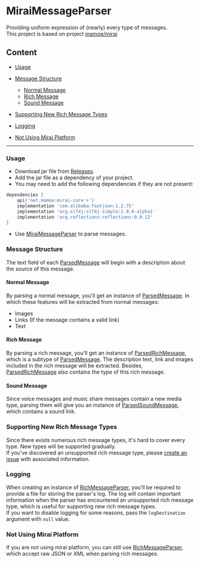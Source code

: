 # MiraiMessageParser
Providing uniform expression of (nearly) every type of messages.  
This project is based on project [mamoe/mirai](https://github.com/mamoe/mirai)  

## Content

- [Usage](#usage)
- [Message Structure](#message-structure)
  
    - [Normal Message](#normal-message)
    - [Rich Message](#rich-message)
    - [Sound Message](#sound-message)
- [Supporting New Rich Message Types](#supporting-new-rich-message-types)
- [Logging](#logging)
- [Not Using Mirai Platform](#not-using-mirai-platform)

---
### Usage
- Download jar file from [Releases](https://github.com/Under-estimate/MiraiRichMessageParser/releases).  
- Add the jar file as a dependency of your project.
- You may need to add the following dependencies if they are not present:
```groovy
dependencies {
    api('net.mamoe:mirai-core:+')
    implementation 'com.alibaba:fastjson:1.2.75'
    implementation 'org.slf4j:slf4j-simple:2.0.0-alpha1'
    implementation 'org.reflections:reflections:0.9.12'
}
```
- Use [MiraiMessageParser](https://github.com/Under-estimate/MiraiRichMessageParser/tree/main/src/main/java/org/zrnq/MiraiMessageParser.java) to parse messages.   

### Message Structure

The text field of each [ParsedMessage](https://github.com/Under-estimate/MiraiRichMessageParser/tree/main/src/main/java/org/zrnq/ParsedMessage.java) will begin with a description about the source of this message.

#### Normal Message
By parsing a normal message, you'll get an instance of [ParsedMessage](https://github.com/Under-estimate/MiraiRichMessageParser/tree/main/src/main/java/org/zrnq/ParsedMessage.java). In which these features will be extracted from normal messages:

- Images
- Links (If the message contains a valid link)
- Text

#### Rich Message
By parsing a rich message, you'll get an instance of [ParsedRichMessage](https://github.com/Under-estimate/MiraiRichMessageParser/tree/main/src/main/java/org/zrnq/ParsedRichMessage.java), which is a subtype of [ParsedMessage](https://github.com/Under-estimate/MiraiRichMessageParser/tree/main/src/main/java/org/zrnq/ParsedMessage.java). The description text, link and images included in the rich message will be extracted. Besides, [ParsedRichMessage](https://github.com/Under-estimate/MiraiRichMessageParser/tree/main/src/main/java/org/zrnq/ParsedRichMessage.java) also contains the type of this rich message.

#### Sound Message
Since voice messages and music share messages contain a new media type, parsing them will give you an instance of [ParsedSoundMessage](https://github.com/Under-estimate/MiraiRichMessageParser/tree/main/src/main/java/org/zrnq/ParsedSoundMessage.java), which contains a sound link.

### Supporting New Rich Message Types
Since there exists numerous rich message types, it's hard to cover every type. New types will be supported gradually.  
If you've discovered an unsupported rich message type, please [create an issue](https://github.com/Under-estimate/MiraiRichMessageParser/issues/new/choose) with associated information.  

### Logging
When creating an instance of [RichMessageParser](https://github.com/Under-estimate/MiraiRichMessageParser/tree/main/src/main/java/org/zrnq/RichMessageParser.java), you'll be required to provide a file for storing the parser's log. The log will contain important information when the parser has encountered an unsupported rich message type, which is useful for supporting new rich message types.  
If you want to disable logging for some reasons, pass the `logDestination` argument with `null` value.

### Not Using Mirai Platform
If you are not using mirai platform, you can still use [RichMessageParser](https://github.com/Under-estimate/MiraiRichMessageParser/tree/main/src/main/java/org/zrnq/RichMessageParser.java), which accept raw JSON or XML when parsing rich messages.